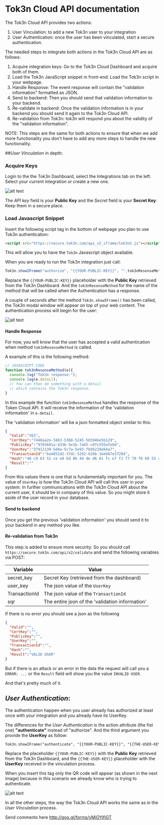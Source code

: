 # Tok3n Cloud API documentation
The Tok3n Cloud API provides two actions:

1. User Vinculation: to add a new Tok3n user to your integration
2. User Authentication: once the user has been vinculated, start a  secure authentication.

The needed steps to integrate both actions in the Tok3n Cloud API are as follows:

1. Acquire integration keys: Go to the Tok3n Cloud Dashboard and acquire both of them.
2. Load the Tok3n JavaScript snippet in front-end: Load the Tok3n script in your webpage.
3. Handle Response: The event response will contain the "validation information" formatted as JSON.
4. Send to backend: Then you should send that validation information to your backend.
5. Re-validate in backend: Once the validation information is in your backend you should send it again to the Tok3n Cloud API.
6. Re-validation from Tok3n: tok3n will respond you about the validity of the "validation information".

NOTE: This steps are the same for both actions to ensure that when we add more functionality you don't have to add any more steps to handle the new functionality.

##*User Vinculation* in depth:
### Acquire Keys

Login to the the Tok3n Dashboard, select the Integrations tab on the left. Select your current integration or create a new one.

![alt text](https://raw.githubusercontent.com/Tok3n/CloudDocumentation/master/API/keys.png "Acquire Keys")

The *API key* field is your **Public Key** and the *Secret* field is your **Secret Key**. Keep them in a secure place.

### Load Javascript Snippet
Insert the following script tag in the bottom of webpage you plan to use Tok3n authentication:

```html
<script src="https://secure.tok3n.com/api_v2_iframe/tok3n2.js"></script>
```

This will allow you to have the `Tok3n` Javascript object available. 

When you are ready to run the Tok3n integration just call:

```javascript
Tok3n.showIFrame("authorize", "{{YOUR-PUBLIC-KEY}}", "",tok3nResonseMethod);
```

Replace the `{{YOUR-PUBLIC-KEY}}` placeholder with the **Public Key** retrieved from the Tok3n Dashboard. And the `tok3nResonseMethod` for the name of the method that will be called when the Authentication has a response.

A couple of seconds after the method `Tok3n.showIFrame()` has been called, the Tok3n modal window will appear on top of your web content. The authentication process will begin for the user:

![alt text](https://raw.githubusercontent.com/Tok3n/CloudDocumentation/master/API/login1.png "Login 1")

#### Handle Response

For now, you will know that the user has accepted a valid authentication when method `tok3nResonseMethod` is called.

A example of this is the following method:

```javascript
// JAVASCRIPT CODE
function tok3nResonseMethod(e){
  console.log("Tok3n response:");
  console.log(e.detail);
  // You can then do something with e.detail
  // which contains the Tok3n response.
}

```

In this example the function `tok3nResonseMethod` handles the response of the Token Cloud API. It will receive the information of the 'validation information' in `e.detail`.

The 'validation information' will be a json formatted object similar to this:

```json
{
  "Valid":"YES",
  "CertKey":"7448aa2e-3463-53b8-5245-5b594be5b129",
  "PublicKey":"9765601a-433b-5e1b-7a65-c07c555afe9d",
  "UserKey":"37912139-5d4a-5c7a-5e93-f8db229e64a7",
  "TransactionId":"ba4851d2-37dc-5292-626b-1beb87e3728d",
  "Hash":"48 c9 63 52 ce e0 bd 8b 44 de d6 81 fc e7 f1 f7 70 f8 b9 53 c2 c8 9a fe d0 9f 0b f8 6b fc aa 93",
  "Result":""
}
```

From this values there is one that is fundamentally important for you. The value of `UserKey` is how the Tok3n Cloud API will call this user in your system. In further communications with the Tok3n Cloud API about the current user, it should be in company of this value. So you might store it aside of the user record in your database.

#### Send to backend
Once you get the previous 'validation information' you should send it to your backend in any method you like.

#### Re-validation from Tok3n
This step is added to ensure more security. So you should call 
`https://secure.tok3n.com/api/v2/validate` and send the following variables via POST:

| Variable      | Value                                             | 
| ------------- | ------------------------------------------------- | 
| secret_key    | Secret Key (retrieved from the dashboard)           |
| user_key      | The json value of the `UserKey`                   |
| TransactionId | The json value of the `TransactionId`             |
| sqr           | The entire json of the 'validation information'   |

If there is no error you should see a json as the following

```json
{
  "Valid":"",
  "CertKey":"",
  "PublicKey":"",
  "UserKey":"",
  "TransactionId":"",
  "Hash":"",
  "Result":"VALID USER"
}
```

But if there is an attack or an error in the data the request will call you a `ERROR: ...` or the `Result` field will show you the value `INVALID USER`.

And that's pretty much of it. 

## *User Authentication*:
The authentication happen when you user already has authorized at least once with your integration and you already have its UserKey.

<!---
The authentication happens when the user you sent has been authorized at least once  and you have recieved its UserKey.
-->


The differences for the *User Authentication* is the action attribute (the fist one) **"authenticate"** instead of "authorize". And the third argument you provide the **UserKey** as follow:

```html
Tok3n.showIFrame("authenticate", "{{YOUR-PUBLIC-KEY}}", "{{THE-USER-KEY}}", tok3nResonseMethod);
```

Replace the placeholder `{{YOUR-PUBLIC-KEY}}` with the **Public Key** retrieved from the Tok3n Dashboard, and the `{{THE-USER-KEY}}` placeholder with the **UserKey** received in the vinculation process.

When you insert this tag only the QR code will appear (as shown in the next image) because in this scenario we already know who is trying to authenticate.

![alt text](https://raw.githubusercontent.com/Tok3n/CloudDocumentation/master/API/login2.png "Login 2")

In all the other steps, the way the Tok3n Cloud API works the same as in the *User Vinculation* process.

Send comments here http://goo.gl/forms/yMiOYifjGT
